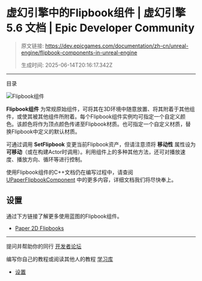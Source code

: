 # 虚幻引擎中的Flipbook组件 | 虚幻引擎 5.6 文档 | Epic Developer Community

> 原文链接: https://dev.epicgames.com/documentation/zh-cn/unreal-engine/flipbook-components-in-unreal-engine
> 
> 生成时间: 2025-06-14T20:16:17.342Z

---

目录

![Flipbook组件](https://dev.epicgames.com/community/api/documentation/image/74d34736-f0b6-452b-a10a-0bee3614404d?resizing_type=fill&width=1920&height=335)

**Flipbook组件** 为常规原始组件，可将其在3D环境中随意放置、将其附着于其他组件，或使其被其他组件所附着。每个Flipbook组件实例均可指定一个自定义颜色。该颜色将作为顶点颜色传递至Flipbook材质。也可指定一个自定义材质，替换Flipbook中定义的默认材质。

可通过调用 **SetFlipbook** 变更当前Flipbook资产，但请注意须将 **移动性** 属性设为 **可移动**（或在构建Actor时调用）。利用组件上的多种其他方法，还可对播放速度、播放方向、循环等进行控制。

使用Flipbook组件的C++文档仍在编写过程中，请查阅 [UPaperFlipbookComponent](/documentation/404) 中的更多内容，详细文档我们将尽快奉上。

## 设置

通过下方链接了解更多使用蓝图的Flipbook组件。

-   [Paper 2D Flipbooks](/documentation/zh-cn/unreal-engine/paper-2d-flipbooks-in-unreal-engine)

* * *

提问并帮助你的同行 [开发者论坛](https://forums.unrealengine.com/categories?tag=unreal-engine)

编写你自己的教程或阅读其他人的教程 [学习库](https://dev.epicgames.com/community/unreal-engine/learning)

-   [设置](/documentation/zh-cn/unreal-engine/flipbook-components-in-unreal-engine#%E8%AE%BE%E7%BD%AE)